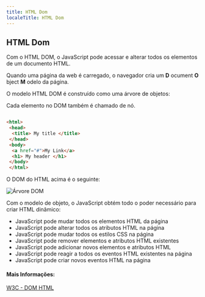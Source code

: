 ```yaml
---
title: HTML Dom
localeTitle: HTML Dom
---
```

## HTML Dom

Com o HTML DOM, o JavaScript pode acessar e alterar todos os elementos de um documento HTML.

Quando uma página da web é carregado, o navegador cria um **D** ocument **O** bject **M** odelo da página.

O modelo HTML DOM é construído como uma árvore de objetos:

Cada elemento no DOM também é chamado de nó.

```html

<html> 
 <head> 
  <title> My title </title> 
 </head> 
 <body> 
  <a href="#">My Link</a> 
  <h1> My header </h1> 
 </body> 
 </html> 
```

O DOM do HTML acima é o seguinte:

![Árvore DOM](https://www.w3schools.com/js/pic_htmltree.gif)

Com o modelo de objeto, o JavaScript obtém todo o poder necessário para criar HTML dinâmico:

*   JavaScript pode mudar todos os elementos HTML da página
*   JavaScript pode alterar todos os atributos HTML na página
*   JavaScript pode mudar todos os estilos CSS na página
*   JavaScript pode remover elementos e atributos HTML existentes
*   JavaScript pode adicionar novos elementos e atributos HTML
*   JavaScript pode reagir a todos os eventos HTML existentes na página
*   JavaScript pode criar novos eventos HTML na página

#### Mais Informações:

[W3C - DOM HTML](https://www.w3schools.com/js/js_htmldom.asp)